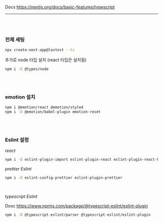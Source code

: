 Docs
https://nextjs.org/docs/basic-features/typescript

---

<br><br>

### 전체 세팅

```bash
npx create-next-app@lastest --ts
```

추가로 node 타입 설치 (react 타입은 설치됨)

```bash
npm i -D @types/node
```

<br><br>

### emotion 설치

```bash
npm i @emotion/react @emotion/styled
npm i -D @emotion/babel-plugin emotion-reset
```

<br><br>

### Eslint 설정

_react_

```bash
npm i -D eslint-plugin-import eslint-plugin-react eslint-plugin-react-hooks
```

_prettier Eslint_

```bash
npm i -D eslint-config-prettier eslint-plugin-prettier
```

<br>

_typescript Eslint_

Dosc
https://www.npmjs.com/package/@typescript-eslint/eslint-plugin

```bash
npm i -D @typescript-eslint/parser @typescript-eslint/eslint-plugin
```

<br><br>
